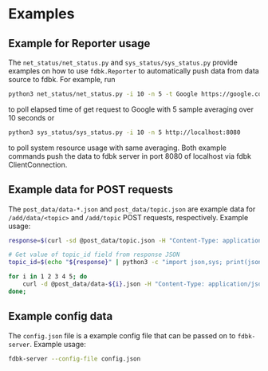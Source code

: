# Examples

## Example for Reporter usage

The `net_status/net_status.py` and `sys_status/sys_status.py` provide examples on how to use `fdbk.Reporter` to automatically push data from data source to fdbk. For example, run

```bash
python3 net_status/net_status.py -i 10 -n 5 -t Google https://google.com http://localhost:8080
```

to poll elapsed time of get request to Google with 5 sample averaging over 10 seconds or

```bash
python3 sys_status/sys_status.py -i 10 -n 5 http://localhost:8080
```

to poll system resource usage with same averaging. Both example commands push the data to fdbk server in port 8080 of localhost via fdbk ClientConnection.

## Example data for POST requests

The `post_data/data-*.json` and `post_data/topic.json` are example data for `/add/data/<topic>` and `/add/topic` POST requests, respectively. Example usage:

```bash
response=$(curl -sd @post_data/topic.json -H "Content-Type: application/json" -X POST -L localhost:8080/add/topic);

# Get value of topic_id field from response JSON
topic_id=$(echo "${response}" | python3 -c "import json,sys; print(json.load(sys.stdin)['topic_id']);");

for i in 1 2 3 4 5; do
	curl -d @post_data/data-${i}.json -H "Content-Type: application/json" -X POST -L localhost:8080/add/data/${topic_id};
done;
```

## Example config data

The `config.json` file is a example config file that can be passed on to `fdbk-server`. Example usage:

```bash
fdbk-server --config-file config.json
```
